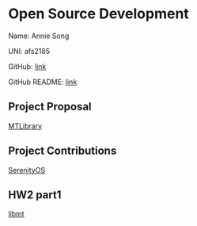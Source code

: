 # Open Source Development

Name: Annie Song

UNI: afs2185

GitHub: [link](https://github.com/afsong)

GitHub README: [link](https://github.com/afsong/afsong/blob/master/README.md)

## Project Proposal
[MTLibrary](./projects/cpp/multithreading.md)

## Project Contributions
[SerenityOS](./projects/cpp/SerenityOS.md)

## HW2 part1
[libmt](https://github.com/afsong/libmt)
